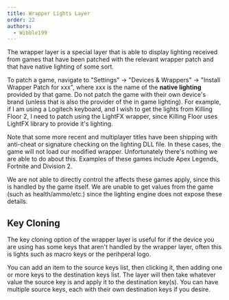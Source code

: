 ```yaml
---
title: Wrapper Lights Layer
order: 22
authors:
  - Wibble199
---
```


The wrapper layer is a special layer that is able to display lighting received from games that have been patched with the relevant wrapper patch and that have native lighting of some sort.

To patch a game, navigate to "Settings" -> "Devices & Wrappers" -> "Install Wrapper Patch for xxx", where xxx is the name of the **native lighting** provided by that game. Do not patch the game with their own device's brand (unless that is also the provider of the in game lighting). For example, if I am using a Logitech keyboard, and I wish to get the lights from Killing Floor 2, I need to patch using the LightFX wrapper, since Killing Floor uses LightFX library to provide it's lighting.

<span class="alert warning">Note that some more recent and multiplayer titles have been shipping with anti-cheat or signature checking on the lighting DLL file. In these cases, the game will not load our modified wrapper. Unfortunately there's nothing we are able to do about this. Examples of these games include Apex Legends, Fortnite and Division 2.</span>

<span class="alert info">We are not able to directly control the affects these games apply, since this is handled by the game itself. We are unable to get values from the game (such as health/ammo/etc.) since the lighting engine does not expose these details.</info>

## Key Cloning

The key cloning option of the wrapper layer is useful for if the device you are using has some keys that aren't handled by the wrapper layer, often this is lights such as macro keys or the perihperal logo.

You can add an item to the source keys list, then clicking it, then adding one or more keys to the destination keys list. The layer will then take whatever value the source key is and apply it to the destination key(s). You can have multiple source keys, each with their own destination keys if you desire.